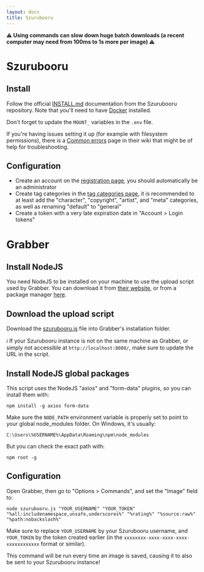 ```yaml
---
layout: docs
title: Szurubooru
---
```




**⚠️ Using commands can slow down huge batch downloads (a recent computer may need from 100ms to 1s more per image) ⚠️**



# Szurubooru

## Install
Follow the official [INSTALL.md](https://github.com/rr-/szurubooru/blob/master/doc/INSTALL.md) documentation from the Szurubooru repository.
Note that you'll need to have [Docker](https://docs.docker.com/get-docker/) installed.

Don't forget to update the `MOUNT_` variables in the `.env` file.

If you're having issues setting it up (for example with filesystem permissions), there is a [Common errors](https://github.com/rr-/szurubooru/wiki/Common-errors) page in their wiki that might be of help for troubleshooting.


## Configuration

* Create an account on the [registration page](http://localhost:8080/register), you should automatically be an administrator
* Create tag categories in the [tag categories page](http://localhost:8080/tag-categories), it is recommended to at least add the "character", "copyright", "artist", and "meta" categories, as well as renaming "default" to "general"
* Create a token with a very late expiration date in "Account > Login tokens"




# Grabber

## Install NodeJS

You need NodeJS to be installed on your machine to use the upload script used by Grabber.
You can download it from [their website](https://nodejs.org/en/download/), or from a package manager [here](https://nodejs.org/en/download/package-manager/).


## Download the upload script

Download the [szurubooru.js](szurubooru.js) file into Grabber's installation folder.

ℹ️ If your Szurubooru instance is not on the same machine as Grabber, or simply not accessible at `http://localhost:8080/`, make sure to update the URL in the script.


## Install NodeJS global packages

This script uses the NodeJS "axios" and "form-data" plugins, so you can install them with:
```
npm install -g axios form-data
```

Make sure the `NODE_PATH` environment variable is properly set to point to your global node_modules folder. On Windows, it's usually:
```
C:\Users\%USERNAME%\AppData\Roaming\npm\node_modules
```

But you can check the exact path with:
```
npm root -g
```


## Configuration

Open Grabber, then go to "Options > Commands", and set the "Image" field to:
```
node szurubooru.js "YOUR_USERNAME" "YOUR_TOKEN" "%all:includenamespace,unsafe,underscores%" "%rating%" "%source:raw%" "%path:nobackslash%"
```

Make sure to replace `YOUR_USERNAME` by your Szurubooru username, and `YOUR_TOKEN` by the token created earlier (in the `xxxxxxxx-xxxx-xxxx-xxxx-xxxxxxxxxxxx` format or similar).

This command will be run every time an image is saved, causing it to also be sent to your Szurubooru instance!